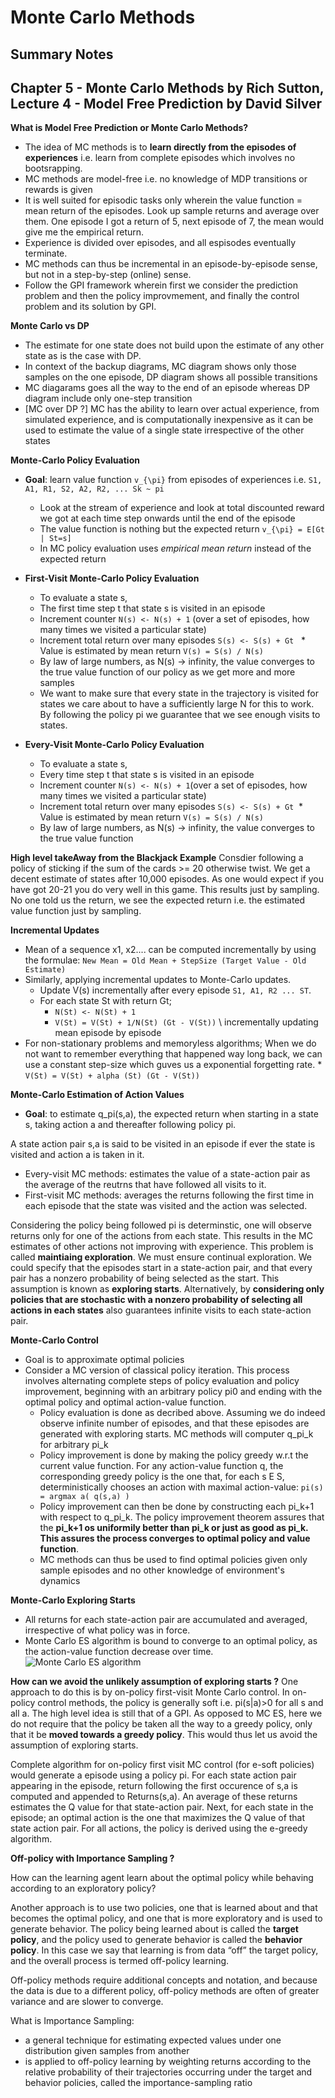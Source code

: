 # Monte Carlo Methods
## Summary Notes

## Chapter 5 - Monte Carlo Methods by Rich Sutton, Lecture 4 - Model Free Prediction by David Silver 

**What is Model Free Prediction or Monte Carlo Methods?**
- The idea of MC methods is to **learn directly from the episodes of experiences** i.e. learn from complete episodes which involves no bootsrapping. 
- MC methods are model-free i.e. no knowledge of MDP transitions or rewards is given
- It is well suited for episodic tasks only wherein the value function = mean return of the episodes. Look up sample returns and average over them. One episode I got a return of 5, next episode of 7, the mean would give me the empirical return.
- Experience is divided over episodes, and all espisodes eventually terminate.  
- MC methods can thus be incremental in an episode-by-episode sense, but not in a step-by-step (online) sense.
- Follow the GPI framework wherein first we consider the prediction problem and then the policy improvmement, and finally the control problem and its solution by GPI.

**Monte Carlo vs DP**
- The estimate for one state does not build upon the estimate of any other state as is the case with DP.
- In context of the backup diagrams, MC diagram shows only those samples on the one episode, DP diagram shows all possible transitions
- MC diagarams goes all the way to the end of an episode whereas DP diagram include only one-step transition
- [MC over DP ?] MC has the ability to learn over actual experience, from simulated experience, and is computationally inexpensive as it can be used to estimate the value of a single state irrespective of the other states

**Monte-Carlo Policy Evaluation**
- **Goal**: learn value function `v_{\pi}` from episodes of experiences i.e. `S1, A1, R1, S2, A2, R2, ... Sk ~ pi`
  * Look at the stream of experience and look at total discounted reward we got at each time step onwards until the end of the episode
  * The value function is nothing but the expected return `v_{\pi} = E[Gt | St=s]`
  * In MC policy evaluation uses *empirical mean return* instead of the expected return

- **First-Visit Monte-Carlo Policy Evaluation**
  * To evaluate a state s, 
  * The first time step t that state s is visited in an episode
   * Increment counter `N(s) <- N(s) + 1` (over a set of episodes, how many times we visited a particular state)
   * Increment total return over many episodes `S(s) <- S(s) + Gt`
   * Value is estimated by mean return `V(s) = S(s) / N(s)`
  * By law of large numbers, as N(s) -> infinity, the value converges to the true value function of our policy as we get more and more samples
  * We want to make sure that every state in the trajectory is visited for states we care about to have a sufficiently large N for this to work. By following the policy pi we guarantee that we see enough visits to states.
 
- **Every-Visit Monte-Carlo Policy Evaluation**
  * To evaluate a state s, 
  * Every time step t that state s is visited in an episode
  * Increment counter `N(s) <- N(s) + 1`(over a set of episodes, how many times we visited a particular state)
  * Increment total return over many episodes `S(s) <- S(s) + Gt`
  * Value is estimated by mean return `V(s) = S(s) / N(s)`
  * By law of large numbers, as N(s) -> infinity, the value converges to the true value function
  
**High level takeAway from the Blackjack Example**
Consdier following a policy of sticking if the sum of the cards >= 20 otherwise twist. We get a decent estimate of states after 10,000 episodes. As one would expect if you have got 20-21 you do very well in this game. This results just by sampling. No one told us the return, we see the expected return i.e. the estimated value function just by sampling. 


**Incremental Updates**
 * Mean of a sequence x1, x2.... can be computed incrementally by using the formulae:
 `New Mean = Old Mean + StepSize (Target Value - Old Estimate)`
 * Similarly, applying incremental updates to Monte-Carlo updates. 
   * Update V(s) incrementally after every episode `S1, A1, R2 ... ST`.
   * For each state St with return Gt;
      * `N(St) <- N(St) + 1`
      * `V(St) = V(St) + 1/N(St) (Gt - V(St))` \\ incrementally updating mean episode by episode
* For non-stationary problems and memoryless algorithms; When we do not want to remember everything that happened way long back, we can use a constant step-size which guves us a exponential forgetting rate.
      * `V(St) = V(St) + alpha (St) (Gt - V(St))` 

**Monte-Carlo Estimation of Action Values**
- **Goal**: to estimate q_pi(s,a), the expected return when starting in a state s, taking action a and thereafter following policy pi.

A state action pair s,a is said to be visited in an episode if ever the state is visited and action a is taken in it.
 
 * Every-visit MC methods: estimates the value of a state-action pair as the average of the reutrns that have followed all visits to it.
  * First-visit MC methods: averages the returns following the first time in each episode that the state was visited and the action was selected.
  
  Considering the policy being followed pi is determinstic, one will observe returns only for one of the actions from each state. This results in the MC estimates of other actions not improving with experience. This problem is called **maintiaing exploration**. We must ensure continual exploration. We could specify that the episodes start in a state-action pair, and that every pair has a nonzero probability of being selected as the start. This assumption is known as **exploring starts**.
Alternatively, by **considering only policies that are stochastic with a nonzero probability of selecting all actions in each states** also guarantees infinite visits to each state-action pair.
 
**Monte-Carlo Control**
 * Goal is to approximate optimal policies
 * Consider a MC version of classical policy iteration. This process involves alternating complete steps of policy evaluation and policy improvement, beginning with an arbitrary policy pi0 and ending with the optimal policy and optimal action-value function.
   * Policy evaluation is done as decribed above. Assuming we do indeed observe infinite number of episodes, and that these episodes are generated with exploring starts. MC methods will computer q_pi_k for arbitrary pi_k
   * Policy improvement is done by making the policy greedy w.r.t the current value function. For any action-value function q, the corresponding greedy policy is the one that, for each s E S, deterministically chooses an action with maximal action-value: `pi(s) = argmax a( q(s,a) )`
   * Policy improvement can then be done by constructing each pi_k+1 with respect to q_pi_k. 
   The policy improvement theorem assures that the **pi_k+1 os uniformily better than pi_k or just as good as pi_k. This assures the process converges to optimal policy and value function**.
   * MC methods can thus be used to find optimal policies given only sample episodes and no other knowledge of environment's dynamics
   
 **Monte-Carlo Exploring Starts**
 * All returns for each state-action pair are accumulated and averaged, irrespective of what policy was in force.
 * Monte Carlo ES algorithm is bound to converge to an optimal policy, as the action-value function decrease over time.
 ![Monte Carlo ES algorithm](https://github.com/kkhetarpal/Literature/tree/master/RL/SuttonBartoSilver/MC_ExploringStarts.png "Optional Title")
 
 **How can we avoid the unlikely assumption of exploring starts ?**
 One approach to do this is by on-policy first-visit Monte Carlo control. In on-policy control methods, the policy is generally soft i.e. pi(s|a)>0 for all s and all a. The high level idea is still that of a GPI. As opposed to MC ES, here we do not require that the policy be taken all the way to a greedy policy, only that it be **moved towards a greedy policy**. This would thus let us avoid the assumption of exploring starts.
 
Complete algorithm for on-policy first visit MC control (for e-soft policies) would generate a episode using a policy pi. For each state action pair appearing in the episode, return following the first occurence of s,a is computed and appended to Returns(s,a). An average of these returns estimates the Q value for that state-action pair. Next, for each state in the episode; an optimal action is the one that maximizes the Q value of that state action pair. For all actions, the policy is derived using the e-greedy algorithm.

 **Off-policy with Importance Sampling ?**
 
 How can the learning agent learn about the optimal policy while behaving according to an exploratory policy?

 Another approach is to use two policies, one that is learned about and that becomes the optimal policy, and one that is more exploratory and is used to generate behavior. The policy being learned about is called the **target policy**, and the policy used to generate behavior is called the **behavior policy**. In this case we say that learning is from data “off” the target policy, and the overall process is termed off-policy learning.
 
 Off-policy methods require additional concepts and notation, and because the data is due to a different policy, off-policy methods are often of greater variance and are slower to converge.
 
 What is Importance Sampling:
  * a general technique for estimating expected values under one distribution given samples from another
  * is applied to off-policy learning by weighting returns according to the relative probability of their trajectories occurring under the target and behavior policies, called the importance-sampling ratio
  

